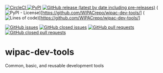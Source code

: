 [![CircleCI](https://img.shields.io/circleci/build/github/WIPACrepo/wipac-dev-tools) ![PyPI](https://img.shields.io/pypi/v/wipac-dev-tools)](https://app.circleci.com/pipelines/github/WIPACrepo/wipac-dev-tools?filter=all) [![GitHub release (latest by date including pre-releases)](https://img.shields.io/github/v/release/WIPACRepo/wipac-dev-tools?include_prereleases)](https://pypi.org/project/wipac-dev-tools/) (![PyPI - License](https://img.shields.io/pypi/l/wipac-dev-tools))[https://github.com/WIPACrepo/wipac-dev-tools/] (![Lines of code](https://img.shields.io/tokei/lines/github/WIPACrepo/wipac-dev-tools))[https://github.com/WIPACrepo/wipac-dev-tools/]

[![GitHub issues](https://img.shields.io/github/issues/WIPACrepo/wipac-dev-tools)](https://github.com/WIPACrepo/wipac-dev-tools/issues?q=is%3Aissue+sort%3Aupdated-desc+is%3Aopen) [![GitHub closed issues](https://img.shields.io/github/issues-closed/WIPACrepo/wipac-dev-tools)](https://github.com/WIPACrepo/wipac-dev-tools/issues?q=is%3Aissue+sort%3Aupdated-desc+is%3Aclosed) [![GitHub pull requests](https://img.shields.io/github/issues-pr/WIPACrepo/wipac-dev-tools)](https://github.com/WIPACrepo/wipac-dev-tools/pulls?q=is%3Apr+sort%3Aupdated-desc+is%3Aopen) [![GitHub closed pull requests](https://img.shields.io/github/issues-pr-closed/WIPACrepo/wipac-dev-tools)](https://github.com/WIPACrepo/wipac-dev-tools/pulls?q=is%3Apr+sort%3Aupdated-desc+is%3Aclosed)

# wipac-dev-tools
Common, basic, and reusable development tools

